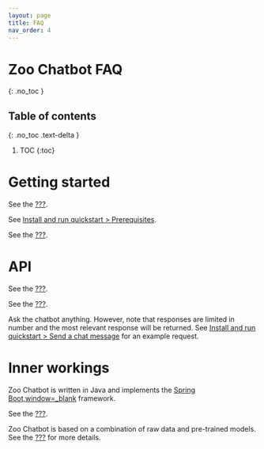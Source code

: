 ```yaml
---
layout: page
title: FAQ
nav_order: 4
---
```


# Zoo Chatbot FAQ
{: .no_toc }

## Table of contents
{: .no_toc .text-delta }

1. TOC
{:toc}

# Getting started

See the [???](#intro-component::install-and-run-quickstart.adoc).

See [Install and run quickstart &gt;
Prerequisites](#intro-component::install-and-run-quickstart.adoc#_prerequisites).

See the [???](#zoo-chatbot-deep-dive.adoc).

# API

See the [???](#tutorial/chat-tutorial.adoc).

See the [???](#intro-component::api-spec.adoc).

Ask the chatbot anything. However, note that responses are limited in
number and the most relevant response will be returned. See [Install and
run quickstart &gt; Send a chat
message](#intro-component::install-and-run-quickstart.adoc#_send_a_chat_message)
for an example request.

# Inner workings

Zoo Chatbot is written in Java and implements the [Spring
Boot,window=\_blank](https://spring.io/projects/spring-boot) framework.

See the [???](#zoo-chatbot-deep-dive.adoc).

Zoo Chatbot is based on a combination of raw data and pre-trained
models. See the [???](#zoo-chatbot-deep-dive.adoc) for more details.
